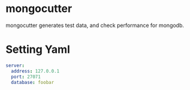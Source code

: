 mongocutter
===========

 mongocutter generates test data,
 and check performance for mongodb.
 
Setting Yaml
============

```yaml
server:
  address: 127.0.0.1
  port: 27071
  database: foobar
```
